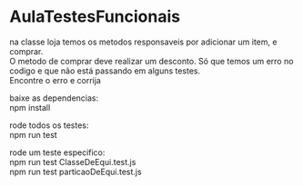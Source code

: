 # AulaTestesFuncionais
<p>
  na classe loja temos os metodos responsaveis por adicionar um item, e comprar.<br>
  O metodo de comprar deve realizar um desconto. Só que temos um erro no codigo e que não está passando em alguns testes.<br>
  Encontre o erro e corrija
</p>

<p>baixe as dependencias:
  <br>
    npm install
</p>
    
<p>rode todos os testes:
   <br>
  npm run test
</p>



<p>rode um teste especifico:
  <br>
  npm run test ClasseDeEqui.test.js
  <br>
  npm run test particaoDeEqui.test.js

</p>
  
